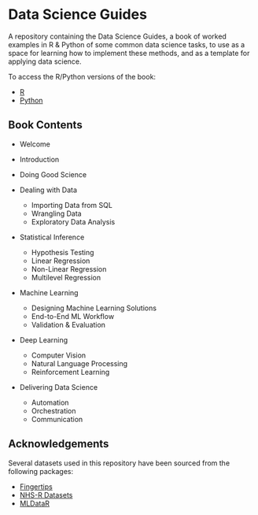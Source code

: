 # Data Science Guides

A repository containing the Data Science Guides, a book of worked examples in R & Python of some common data science tasks, to use as a space for learning how to implement these methods, and as a template for applying data science.

To access the R/Python versions of the book:

- [R](https://r-data-science-guides.netlify.com)
- [Python](https://python-data-science-guides.netlify.com)

## Book Contents

- Welcome
- Introduction
- Doing Good Science

- Dealing with Data
  - Importing Data from SQL
  - Wrangling Data
  - Exploratory Data Analysis

- Statistical Inference
  - Hypothesis Testing
  - Linear Regression
  - Non-Linear Regression
  - Multilevel Regression

- Machine Learning
  - Designing Machine Learning Solutions
  - End-to-End ML Workflow
  - Validation & Evaluation

- Deep Learning
  - Computer Vision
  - Natural Language Processing
  - Reinforcement Learning

- Delivering Data Science
  - Automation
  - Orchestration
  - Communication

## Acknowledgements

Several datasets used in this repository have been sourced from the following packages:

- [Fingertips](https://docs.ropensci.org/fingertipsR/)
- [NHS-R Datasets](https://nhs-r-community.github.io/NHSRdatasets/)
- [MLDataR](https://cran.r-project.org/web/packages/MLDataR/vignettes/MLDataR.html)
